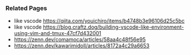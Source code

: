 ### Related Pages

- like vscode https://qiita.com/youichiro/items/b4748b3e96106d25c5bc
- like vscode https://blog.craftz.dog/building-vscode-like-environment-using-vim-and-tmux-47cf7d432001
- https://zenn.dev/comamoca/articles/58aa4c48f56e95
- https://zenn.dev/kawarimidoll/articles/8172a4c29a6653

